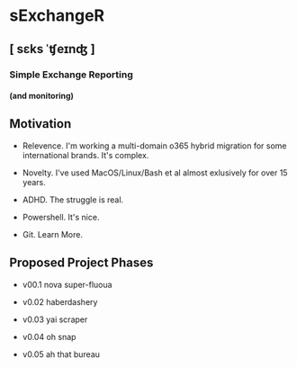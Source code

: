 # sExchangeR


## [ sɛks ˈʧeɪnʤ ]


 
### Simple Exchange Reporting 


#### (and monitoring)
 


## Motivation


- Relevence. I'm working a multi-domain o365 hybrid migration for some international brands. It's complex.


- Novelty. I've used MacOS/Linux/Bash et al almost exlusively for over 15 years.


- ADHD. The struggle is real.


- Powershell. It's nice.


- Git. Learn More.





## Proposed Project Phases


- v00.1 nova super-fluoua


- v0.02 haberdashery  


- v0.03 yai scraper


- v0.04 oh snap


- v0.05 ah that bureau
